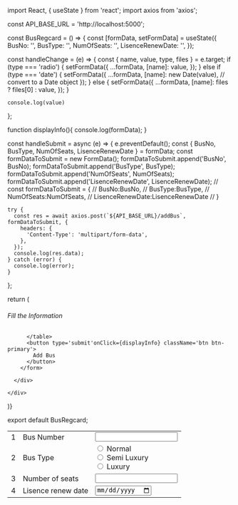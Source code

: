 import React, { useState } from 'react';
import axios from 'axios';

const API_BASE_URL = 'http://localhost:5000';

const BusRegcard = () => {
  const [formData, setFormData] = useState({
    BusNo: '',
    BusType: '',
    NumOfSeats: '',
    LisenceRenewDate: '',
  });

  const handleChange = (e) => {
    const { name, value, type, files } = e.target;
    if (type === 'radio') {
      setFormData({
        ...formData,
        [name]: value,
      });
    } else if (type === 'date') {
      setFormData({
        ...formData,
        [name]: new Date(value), // convert to a Date object
      });
    } else {
      setFormData({
        ...formData,
        [name]: files ? files[0] : value,
      });
    }

    console.log(value)
  };

  function displayInfo(){
    console.log(formData);
  }

  const handleSubmit = async (e) => {
    e.preventDefault();
    const { BusNo, BusType, NumOfSeats, LisenceRenewDate } = formData;
    const formDataToSubmit = new FormData();
    formDataToSubmit.append('BusNo', BusNo);
    formDataToSubmit.append('BusType', BusType);
    formDataToSubmit.append('NumOfSeats', NumOfSeats);
    formDataToSubmit.append('LisenceRenewDate', LisenceRenewDate);
    // const formDataToSubmit = {
    //   BusNo:BusNo,
    //   BusType:BusType,
    //   NumOfSeats:NumOfSeats,
    //   LisenceRenewDate:LisenceRenewDate
    // }

    try {
      const res = await axios.post(`${API_BASE_URL}/addBus`, formDataToSubmit, {
        headers: {
          'Content-Type': 'multipart/form-data',
        },
      });
      console.log(res.data);
    } catch (error) {
      console.log(error);
    }
  };

  return (
    <div className='card shadow mb-4'>
      <div className='card-header py-3'>
        <h6 className='m-0 font-weight-bold text-primary'>Fill the Information </h6>
      </div>
      <div className='card-body'>
        <form onSubmit={handleSubmit}>
          <table className='table table-bordered' id='dataTable' width='100%' cellSpacing='0'>
            <tbody>
              <tr>
                <td>1</td>
                <td>Bus Number</td>
                <td>
                  <input type='text' name='BusNo' id='BusNo' required onChange={handleChange} />
                </td>
              </tr>
              <tr>
                <td>2</td>
                <td>Bus Type</td>
                <td>
                  <input type='radio' name='BusType' value='Normal' required onChange={handleChange} />
                  <label htmlFor='Male'> Normal</label> <br />
                  <input type='radio' name='BusType' value='Semi Luxury' required onChange={handleChange} />
                  <label htmlFor='Female'> Semi Luxury</label>
                  <br />
                  <input type='radio' name='BusType' value='Luxury' required onChange={handleChange} />
                  <label htmlFor='Female'> Luxury</label>
                </td>
              </tr>
              <tr>
                <td>3</td>
                <td>Number of seats</td>
                <td>
                  <input type='text' name='NumOfSeats' id='NumOfSeats' required onChange={handleChange} />
                </td>
              </tr>
              <tr>
                <td>4</td>
                <td>Lisence renew date</td>
                <td>
                  <input type='date' name='LisenceRenewDate' id='LisenceRenewDate' required onChange={handleChange}/>
                </td>
              </tr>
            </tbody>

          </table>
          <button type='submit'onClick={displayInfo} className='btn btn-primary'>
            Add Bus
          </button>
        </form>

      </div>

    </div>
  )}

  export default BusRegcard;